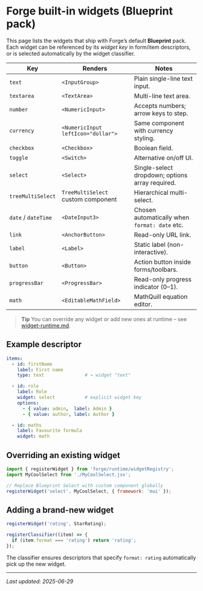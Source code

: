 # Forge built-in widgets (Blueprint pack)

This page lists the widgets that ship with Forge’s default **Blueprint** pack.  Each widget can be referenced by its *widget key* in form/item descriptors, or is selected automatically by the widget classifier.

| Key               | Renders                             | Notes |
|-------------------|--------------------------------------|-------|
| `text`            | `<InputGroup>`                       | Plain single-line text input. |
| `textarea`        | `<TextArea>`                         | Multi-line text area. |
| `number`          | `<NumericInput>`                     | Accepts numbers; arrow keys to step. |
| `currency`        | `<NumericInput leftIcon="dollar">`  | Same component with currency styling. |
| `checkbox`        | `<Checkbox>`                         | Boolean field. |
| `toggle`          | `<Switch>`                           | Alternative on/off UI. |
| `select`          | `<Select>`                           | Single-select dropdown; options array required. |
| `treeMultiSelect` | `TreeMultiSelect` custom component   | Hierarchical multi-select. |
| `date` / `dateTime` | `<DateInput3>`                     | Chosen automatically when `format: date` etc. |
| `link`            | `<AnchorButton>`                     | Read-only URL link. |
| `label`           | `<Label>`                            | Static label (non-interactive). |
| `button`          | `<Button>`                           | Action button inside forms/toolbars. |
| `progressBar`     | `<ProgressBar>`                      | Read-only progress indicator (0–1). |
| `math`            | `<EditableMathField>`                | MathQuill equation editor. |

> **Tip**   You can override any widget or add new ones at runtime – see [widget-runtime.md](widget-runtime.md).

## Example descriptor

```yaml
items:
  - id: firstName
    label: First name
    type: text               # → widget "text"

  - id: role
    label: Role
    widget: select           # explicit widget key
    options:
      - { value: admin,  label: Admin }
      - { value: author, label: Author }

  - id: maths
    label: Favourite formula
    widget: math
```

## Overriding an existing widget

```js
import { registerWidget } from 'forge/runtime/widgetRegistry';
import MyCoolSelect from './MyCoolSelect.jsx';

// Replace Blueprint Select with custom component globally
registerWidget('select', MyCoolSelect, { framework: 'mui' });
```

## Adding a brand-new widget

```js
registerWidget('rating', StarRating);

registerClassifier((item) => {
  if (item.format === 'rating') return 'rating';
});
```

The classifier ensures descriptors that specify `format: rating` automatically
pick up the new widget.

---

*Last updated: 2025-06-29*
